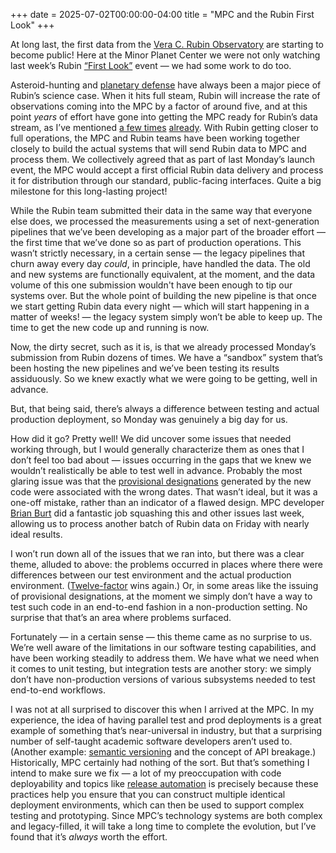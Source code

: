 +++
date = 2025-07-02T00:00:00-04:00
title = "MPC and the Rubin First Look"
+++

At long last, the first data from the [Vera C. Rubin Observatory][rubin] are
starting to become public! Here at the Minor Planet Center we were not only
watching last week’s Rubin [“First Look”][rfl] event — we had some work to do
too.

[rubin]: https://rubinobservatory.org/
[rfl]: https://rubinobservatory.org/news/first-imagery-rubin

<!-- more -->

Asteroid-hunting and [planetary defense][pd] have always been a major piece of
Rubin’s science case. When it hits full steam, Rubin will increase the rate of
observations coming into the MPC by a factor of around five, and at this point
*years* of effort have gone into getting the MPC ready for Rubin’s data stream,
as I’ve mentioned [a few times][r1] [already][r2]. With Rubin getting closer to
full operations, the MPC and Rubin teams have been working together closely to
build the actual systems that will send Rubin data to MPC and process them. We
collectively agreed that as part of last Monday’s launch event, the MPC would
accept a first official Rubin data delivery and process it for distribution
through our standard, public-facing interfaces. Quite a big milestone for this
long-lasting project!


[pd]: https://science.nasa.gov/planetary-defense/
[r1]: @/2025/the-next-chapter.md
[r2]: @/2025/mpc-is-hiring.md


While the Rubin team submitted their data in the same way that everyone else
does, we processed the measurements using a set of next-generation pipelines
that we’ve been developing as a major part of the broader effort — the first
time that we’ve done so as part of production operations. This wasn’t strictly
necessary, in a certain sense — the legacy pipelines that churn away every day
*could*, in principle, have handled the data. The old and new systems are
functionally equivalent, at the moment, and the data volume of this one
submission wouldn't have been enough to tip our systems over. But the whole
point of building the new pipeline is that once we start getting Rubin data
every night — which will start happening in a matter of weeks! — the legacy
system simply won’t be able to keep up. The time to get the new code up and
running is now.

Now, the dirty secret, such as it is, is that we already processed Monday’s
submission from Rubin dozens of times. We have a “sandbox” system that’s been
hosting the new pipelines and we’ve been testing its results assiduously. So we
knew exactly what we were going to be getting, well in advance.

But, that being said, there’s always a difference between testing and actual
production deployment, so Monday was genuinely a big day for us.

How did it go? Pretty well! We did uncover some issues that needed working
through, but I would generally characterize them as ones that I don’t feel too
bad about — issues occurring in the gaps that we knew we wouldn’t realistically
be able to test well in advance. Probably the most glaring issue was that the
[provisional designations][pd] generated by the new code were associated with
the wrong dates. That wasn’t ideal, but it was a one-off mistake, rather than an
indicator of a flawed design. MPC developer [Brian Burt][bb] did a fantastic job
squashing this and other issues last week, allowing us to process another batch
of Rubin data on Friday with nearly ideal results.

[pd]: https://minorplanetcenter.net/mpcops/documentation/provisional-designation-definition/
[bb]: https://www.cfa.harvard.edu/people/brian-burt

I won’t run down all of the issues that we ran into, but there was a clear
theme, alluded to above: the problems occurred in places where there were
differences between our test environment and the actual production environment.
([Twelve-factor][12f] wins again.) Or, in some areas like the issuing of
provisional designations, at the moment we simply don’t have a way to test such
code in an end-to-end fashion in a non-production setting. No surprise that
that’s an area where problems surfaced.

[12f]: https://12factor.net/

Fortunately — in a certain sense — this theme came as no surprise to us. We’re
well aware of the limitations in our software testing capabilities, and have
been working steadily to address them. We have what we need when it comes to
unit testing, but integration tests are another story: we simply don’t have
non-production versions of various subsystems needed to test end-to-end
workflows.

I was not at all surprised to discover this when I arrived at the MPC. In my
experience, the idea of having parallel test and prod deployments is a great
example of something that’s near-universal in industry, but that a surprising
number of self-taught academic software developers aren’t used to. (Another
example: [semantic versioning][sv] and the concept of API breakage.)
Historically, MPC certainly had nothing of the sort. But that’s something I
intend to make sure we fix — a lot of my preoccupation with code deployability
and topics like [release automation][ra] is precisely because these practices
help you ensure that you can construct multiple identical deployment
environments, which can then be used to support complex testing and prototyping.
Since MPC’s technology systems are both complex and legacy-filled, it will take
a long time to complete the evolution, but I’ve found that it’s *always* worth
the effort.

[sv]: https://semver.org/
[ra]: @/2024/xz-and-release-automation.md
